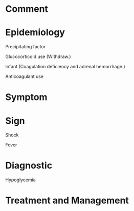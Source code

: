 # Comment

# Epidemiology

Precipitating factor

Glucocorticoid use
(Withdraw.)

Infant
(Coagulation deficiency and adrenal hemorrhage.)

Anticoagulant use

# Symptom

# Sign

Shock

Fever

# Diagnostic

Hypoglycemia

# Treatment and Management
